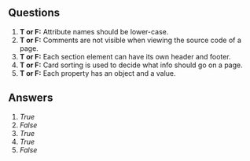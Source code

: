 ## Questions
1. **T or F:**  Attribute names should be lower-case.
2. **T or F:**  Comments are not visible when viewing the source code of a page.
3. **T or F:**  Each section element can have its own header and footer.
4. **T or F:**  Card sorting is used to decide what info should go on a page.
5. **T or F:**  Each property has an object and a value.









## Answers
1. *True*
2. *False*
3. *True*
4. *True*
5. *False*
